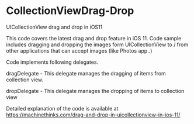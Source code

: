# CollectionViewDrag-Drop
UICollectionView drag and drop in iOS11

This code covers the latest drag and drop feature in iOS 11. Code sample includes dragging and dropping the images form UICollectionView 
to / from other applications that can accept images (like Photos app..)

Code implements following delegates.

dragDelegate - This delegate manages the dragging of items from collection view.

dropDelegate - This delegate manages the dropping of items to collection view


Detailed explanation of the code is available at https://machinethinks.com/drag-and-drop-in-uicollectionview-in-ios-11/ 



